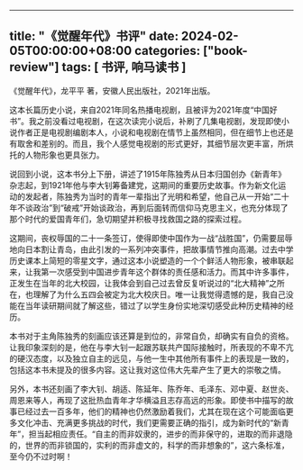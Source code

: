 
---
title: "《觉醒年代》书评"
date: 2024-02-05T00:00:00+08:00
categories: ["book-review"]
tags: [ 书评, 响马读书 ]
---

 《觉醒年代》，龙平平 著，安徽人民出版社，2021年出版。

这本长篇历史小说，来自2021年同名热播电视剧，且被评为2021年度“中国好书”。我之前没看过电视剧，在这次读完小说后，补刷了几集电视剧，发现即使小说作者正是电视剧编剧本人，小说和电视剧在情节上虽然相同，但在细节上也还是有取舍和差别的。而且，我个人感觉电视剧的形式更好，其细节层次更丰富，所烘托的人物形象也更具张力。

说回到小说，这本书分上下册，讲述了1915年陈独秀从日本归国创办《新青年》杂志起，到1921年他与李大钊筹备建党，这期间的重要历史故事。作为新文化运动的发起者，陈独秀为当时的青年一辈指出了光明和希望，他自己从一开始“二十年不谈政治”到“破戒”开始谈政治，再到后面转而信仰马克思主义，也充分体现了那个时代的爱国青年们，急切期望并积极寻找救国之路的探索过程。

这期间，丧权辱国的二十一条签订，使得即使中国作为一战“战胜国”，仍需要屈辱地向日本割让青岛，由此引发的一系列冲突事件，把故事情节推向高潮。过去中学历史课本上简短的零星文字，通过这本小说塑造的一个个鲜活人物形象，被串联起来，让我第一次感受到中国进步青年这个群体的责任感和活力。而其中许多事件，正发生在当年的北大校园，让我体会到自己过去曾反复听说过的“北大精神”之所在，也理解了为什么五四会被定为北大校庆日。唯一让我觉得遗憾的是，我自己没能在当年读研期间就了解这些，错过了以学生身份实地深切感受此种历史精神的经历。

本书对于主角陈独秀的刻画应该还算是到位的，非常自负，却确实有自负的资格。让我印象深刻的是，他在与李大钊一起跟苏联共产国际接触时，所表现的不卑不亢的硬汉态度，以及独立自主的远见，与他一生中其他所有事件上的表现是一致的，包括这本书未提及的很多内容。这让我对这位伟大先辈产生了更大的崇敬之情。

另外，本书还刻画了李大钊、胡适、陈延年、陈乔年、毛泽东、邓中夏、赵世炎、周恩来等人，再现了这批热血青年才华横溢且志存高远的形象。即使书中描写的故事已经过去一百多年，他们的精神也仍然激励着我们，尤其在现在这个可能面临更多文化冲击、充满更多挑战的时代，我们更需要正确的指引，成为新时代的“新青年”，担当起相应责任。“自主的而非奴隶的，进步的而非保守的，进取的而非退隐的，世界的而非锁国的，实利的而非虚文的，科学的而非想象的”，这六条标准，至今仍不过时啊！
